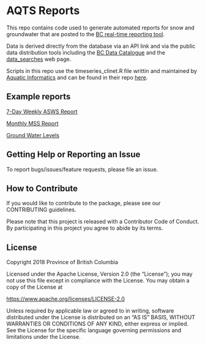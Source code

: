 # AQTS Reports
This repo contains code used to generate automated reports for snow and groundwater that are posted to the [BC real-time reporting tool](https://www2.gov.bc.ca/gov/content?id=39A675506AE54C4CB240849338B7C8D8). 

Data is derived directly from the database via an API link and via the public data distribution tools including the [BC Data Catalogue](https://catalogue.data.gov.bc.ca/) and the [data_searches](https://www.env.gov.bc.ca/wsd/data_searches/snow/asws/data/) web page. 

Scripts in this repo use the timeseries_clinet.R file writtin and maintained by [Aquatic Informatics](https://github.com/AquaticInformatics) and can be found in their repo [here](https://github.com/AquaticInformatics/examples/blob/fa417675042ea1f1d08358f2c42244e7c4baac23/TimeSeries/PublicApis/R/timeseries_client.R). 

## Example reports
  [7-Day Weekly ASWS Report](https://bcmoe-prod.aquaticinformatics.net/Report/Show/Snow.4B18P.Weekly%20Report/)
  
  [Monthly MSS Report](https://bcmoe-prod.aquaticinformatics.net/Report/Show/SnowMSS.1C31.MSS%20Report/)
  
  [Ground Water Levels](https://bcmoe-prod.aquaticinformatics.net/Report/Show/Groundwater.OW118.GWGraphAllData/)
  

## Getting Help or Reporting an Issue

To report bugs/issues/feature requests, please file an issue.

## How to Contribute

If you would like to contribute to the package, please see our CONTRIBUTING guidelines.

Please note that this project is released with a Contributor Code of Conduct. By participating in this project you agree to abide by its terms.

## License

Copyright 2018 Province of British Columbia

Licensed under the Apache License, Version 2.0 (the “License”); you may not use this file except in compliance with the License. You may obtain a copy of the License at

https://www.apache.org/licenses/LICENSE-2.0

Unless required by applicable law or agreed to in writing, software distributed under the License is distributed on an “AS IS” BASIS, WITHOUT WARRANTIES OR CONDITIONS OF ANY KIND, either express or implied. See the License for the specific language governing permissions and limitations under the License.
